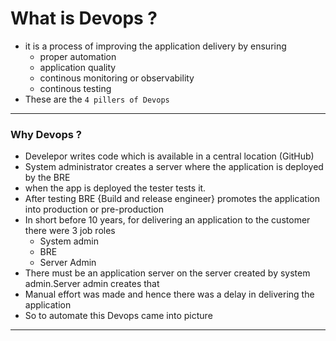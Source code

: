 # What is Devops ?
* it is a  process of improving the application delivery by ensuring 
    * proper automation
    * application quality
    * continous monitoring or observability
    * continous testing
* These are the ```4 pillers of Devops```

---
### Why Devops ?

* Develepor writes code which is available in a central location (GitHub) 
* System administrator creates a server where the application is deployed by the BRE
* when the app is deployed the tester tests it.
* After testing BRE {Build and release engineer} promotes the application into production or pre-production
* In short before 10 years, for delivering an application to the  customer there were 3 job roles
    * System admin
    * BRE
    * Server Admin
* There must be an application server on the server created by system admin.Server admin creates that
* Manual effort was made and hence there was a delay in delivering the application
* So to automate this Devops came into picture
---

